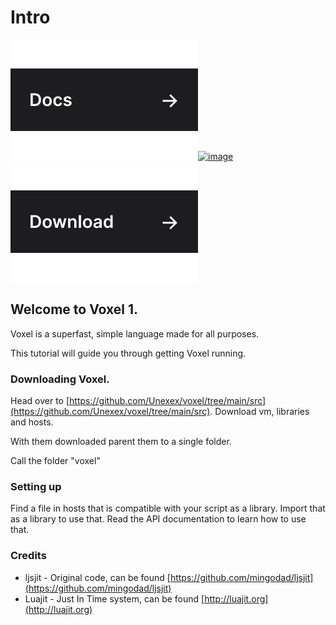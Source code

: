 # Intro

![Docs](props/link-docs.svg)[![image](https://user-images.githubusercontent.com/72946059/173466007-0a38e122-adc3-4e20-95cc-b79d8e8b2506.png) ![Download](props/link-download.svg)](https://github.com/unexex/design-plus/releases)

## Welcome to Voxel 1.&#x20;

Voxel is a superfast, simple language made for all purposes.

This tutorial will guide you through getting Voxel running.





### Downloading Voxel.

Head over to [https://github.com/Unexex/voxel/tree/main/src](https://github.com/Unexex/voxel/tree/main/src). Download vm, libraries and hosts.&#x20;

With them downloaded parent them to a single folder.

Call the folder "voxel"

### Setting up

Find a file in hosts that is compatible with your script as a library. Import that as a library to use that. Read the API documentation to learn how to use that.

### Credits

* ljsjit - Original code, can be found [https://github.com/mingodad/ljsjit](https://github.com/mingodad/ljsjit)
* Luajit - Just In Time system, can be found [http://luajit.org](http://luajit.org)
